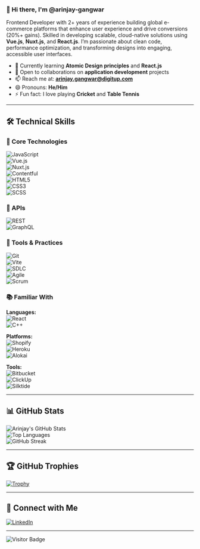 ### 👋 Hi there, I'm @arinjay-gangwar

Frontend Developer with 2+ years of experience building global e-commerce platforms that enhance user experience and drive conversions (20%+ gains). Skilled in developing scalable, cloud-native solutions using **Vue.js**, **Nuxt.js**, and **React.js**. I’m passionate about clean code, performance optimization, and transforming designs into engaging, accessible user interfaces.

- 🌱 Currently learning **Atomic Design principles** and **React.js**
- 🤝 Open to collaborations on **application development** projects
- 📫 Reach me at: **arinjay.gangwar@digitup.com**
- 😄 Pronouns: **He/Him**
- ⚡ Fun fact: I love playing **Cricket** and **Table Tennis**

---

## 🛠 Technical Skills

### 🔧 Core Technologies  
![JavaScript](https://img.shields.io/badge/JavaScript-F7DF1E?logo=javascript&logoColor=black)  
![Vue.js](https://img.shields.io/badge/Vue.js-35495E?logo=vue.js&logoColor=4FC08D)  
![Nuxt.js](https://img.shields.io/badge/Nuxt.js-00DC82?logo=nuxt.js&logoColor=white)  
![Contentful](https://img.shields.io/badge/Contentful-2478CC?logo=contentful&logoColor=white)  
![HTML5](https://img.shields.io/badge/HTML5-E34F26?logo=html5&logoColor=white)  
![CSS3](https://img.shields.io/badge/CSS3-1572B6?logo=css3&logoColor=white)  
![SCSS](https://img.shields.io/badge/SCSS-CC6699?logo=sass&logoColor=white)

### 📡 APIs  
![REST](https://img.shields.io/badge/REST-02569B?logo=protocols.io&logoColor=white)  
![GraphQL](https://img.shields.io/badge/GraphQL-E10098?logo=graphql&logoColor=white)

### 🧰 Tools & Practices  
![Git](https://img.shields.io/badge/Git-F05032?logo=git&logoColor=white)  
![Vite](https://img.shields.io/badge/Vite-646CFF?logo=vite&logoColor=white)  
![SDLC](https://img.shields.io/badge/SDLC-007ACC?logo=azuredevops&logoColor=white)  
![Agile](https://img.shields.io/badge/Agile-0277BD?logo=scrumalliance&logoColor=white)  
![Scrum](https://img.shields.io/badge/Scrum-6DB33F?logo=agile&logoColor=white)

### 📚 Familiar With  
**Languages:**  
![React](https://img.shields.io/badge/React-20232A?logo=react&logoColor=61DAFB)  
![C++](https://img.shields.io/badge/C++-00599C?logo=c%2B%2B&logoColor=white)

**Platforms:**  
![Shopify](https://img.shields.io/badge/Shopify-7AB55C?logo=shopify&logoColor=white)  
![Heroku](https://img.shields.io/badge/Heroku-430098?logo=heroku&logoColor=white)  
![Alokai](https://img.shields.io/badge/Alokai-00BFA6?logo=vue.js&logoColor=white)

**Tools:**  
![Bitbucket](https://img.shields.io/badge/Bitbucket-0052CC?logo=bitbucket&logoColor=white)  
![ClickUp](https://img.shields.io/badge/ClickUp-7B68EE?logo=clickup&logoColor=white)  
![Silktide](https://img.shields.io/badge/Silktide-1D1D1D?logo=slack&logoColor=white)

---

## 📊 GitHub Stats

![Arinjay's GitHub Stats](https://github-readme-stats.vercel.app/api?username=arinjay-gangwar&show_icons=true&theme=default)  
![Top Languages](https://github-readme-stats.vercel.app/api/top-langs/?username=arinjay-gangwar&layout=compact)  
![GitHub Streak](https://github-readme-streak-stats.herokuapp.com/?user=arinjay-gangwar&theme=default)

---

## 🏆 GitHub Trophies

[![Trophy](https://github-profile-trophy.vercel.app/?username=arinjay-gangwar&margin-w=10&no-frame=true&row=1)](https://github.com/ryo-ma/github-profile-trophy)

---

## 🔗 Connect with Me

[![LinkedIn](https://img.shields.io/badge/LinkedIn-0A66C2?logo=linkedin&logoColor=white)](https://www.linkedin.com/in/arinjay-gangwar)

---

![Visitor Badge](https://komarev.com/ghpvc/?username=arinjay-gangwar&style=flat-square)

<!---
arinjay-gangwar/arinjay-gangwar is a ✨ special ✨ repository because its `README.md` (this file) appears on your GitHub profile.
You can click the Preview link to take a look at your changes.
--->
